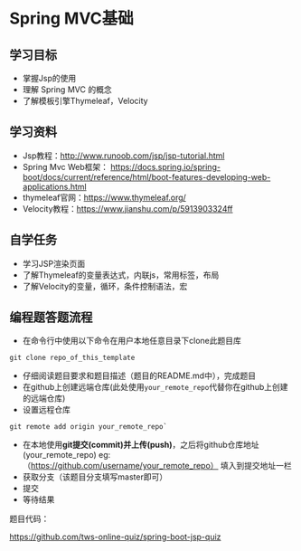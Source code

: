 
# Spring MVC基础

## 学习目标
- 掌握Jsp的使用
- 理解 Spring MVC 的概念
- 了解模板引擎Thymeleaf，Velocity

## 学习资料
- Jsp教程：http://www.runoob.com/jsp/jsp-tutorial.html
- Spring Mvc Web框架： https://docs.spring.io/spring-boot/docs/current/reference/html/boot-features-developing-web-applications.html
- thymeleaf官网：https://www.thymeleaf.org/
- Velocity教程：https://www.jianshu.com/p/5913903324ff


## 自学任务
- 学习JSP渲染页面
- 了解Thymeleaf的变量表达式，内联js，常用标签，布局
- 了解Velocity的变量，循环，条件控制语法，宏

## 编程题答题流程
- 在命令行中使用以下命令在用户本地任意目录下clone此题目库 
````
git clone repo_of_this_template
````
- 仔细阅读题目要求和题目描述（题目的README.md中），完成题目
- 在github上创建远端仓库(此处使用`your_remote_repo`代替你在github上创建的远端仓库)
- 设置远程仓库
````
git remote add origin your_remote_repo`
````
- 在本地使用**git提交(commit)**并**上传(push)**，之后将github仓库地址(your_remote_repo) eg:（https://github.com/username/your_remote_repo） 填入到提交地址一栏 
- 获取分支（该题目分支填写master即可）
- 提交
- 等待结果






题目代码：

https://github.com/tws-online-quiz/spring-boot-jsp-quiz
